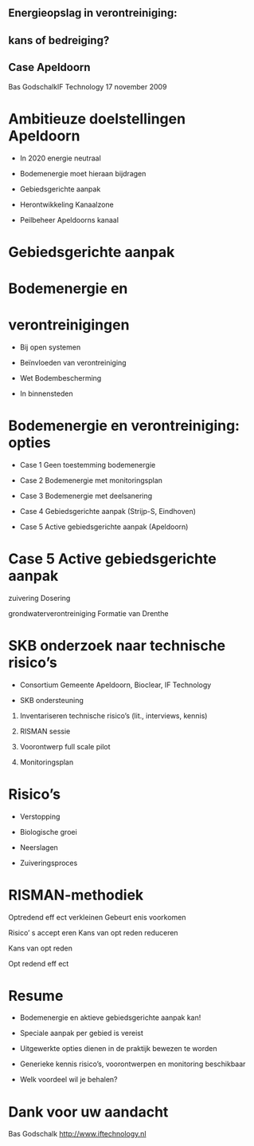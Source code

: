 ## Energieopslag in verontreiniging: 

## kans of bedreiging? 

## Case Apeldoorn 

 Bas GodschalkIF Technology 17 november 2009 

# Ambitieuze doelstellingen Apeldoorn 

- In 2020 energie neutraal 

- Bodemenergie moet hieraan bijdragen 

- Gebiedsgerichte aanpak 

- Herontwikkeling Kanaalzone 

- Peilbeheer Apeldoorns kanaal 


# Gebiedsgerichte aanpak 

# Bodemenergie en 

# verontreinigingen 

- Bij open systemen 

- Beïnvloeden van     verontreiniging 

- Wet Bodembescherming 

- In binnensteden 


# Bodemenergie en verontreiniging: opties 

- Case 1 Geen toestemming bodemenergie 

- Case 2 Bodemenergie met monitoringsplan 

- Case 3 Bodemenergie met deelsanering 

- Case 4 Gebiedsgerichte aanpak (Strijp-S, Eindhoven) 

- Case 5 Active gebiedsgerichte aanpak (Apeldoorn) 

# Case 5 Active gebiedsgerichte aanpak 

 zuivering Dosering 

grondwaterverontreiniging Formatie van Drenthe 


# SKB onderzoek naar technische risico’s 

- Consortium Gemeente Apeldoorn, Bioclear, IF Technology 

- SKB ondersteuning 

1) Inventariseren technische risico’s (lit., interviews, kennis) 

2) RISMAN sessie 

3) Voorontwerp full scale pilot 

4) Monitoringsplan 

# Risico’s 

- Verstopping 

- Biologische groei 

- Neerslagen 

- Zuiveringsproces 


# RISMAN-methodiek 

 Optredend eff ect verkleinen Gebeurt enis voorkomen 

 Risico’ s accept eren Kans van opt reden reduceren 

 Kans van opt reden 

 Opt redend eff ect 


# Resume 

- Bodemenergie en aktieve gebiedsgerichte aanpak kan! 

- Speciale aanpak per gebied is vereist 

- Uitgewerkte opties dienen in de praktijk bewezen te worden 

- Generieke kennis risico’s, voorontwerpen en monitoring     beschikbaar 

- Welk voordeel wil je behalen? 


# Dank voor uw aandacht 

 Bas Godschalk http://www.iftechnology.nl 



